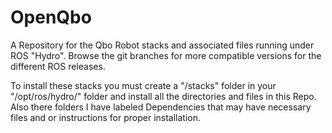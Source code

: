 OpenQbo
=======

  A Repository for the Qbo Robot stacks and associated files running under ROS "Hydro". Browse the git branches for more compatible versions for the different ROS releases. 


  To install these stacks you must create a "/stacks" folder in your "/opt/ros/hydro/" folder and install all the directories and files in this Repo. Also there folders I have labeled Dependencies that may have necessary files and or instructions for proper installation.  
